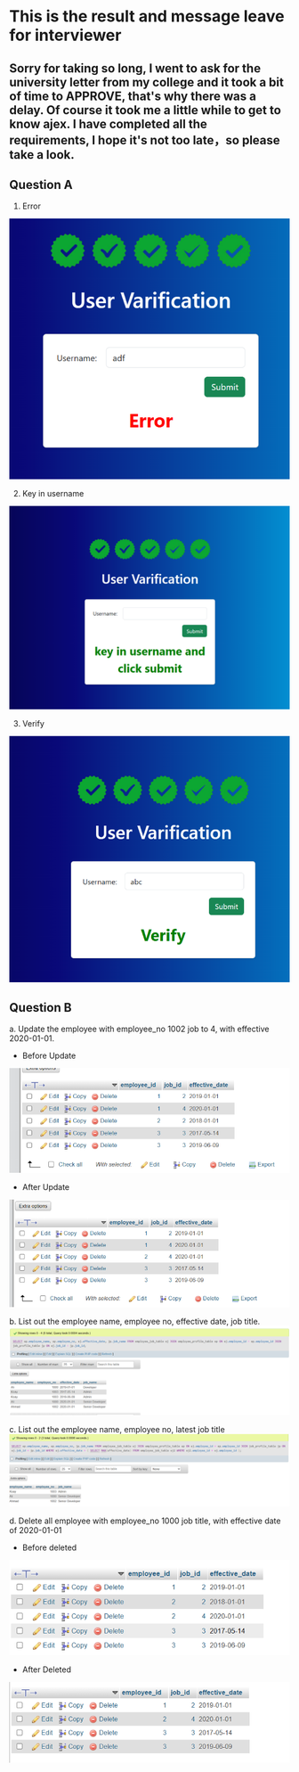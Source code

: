 # This is the result and message leave for interviewer

## Sorry for taking so long, I went to ask for the university letter from my college and it took a bit of time to APPROVE, that's why there was a delay. Of course it took me a little while to get to know ajex. I have completed all the requirements, I hope it's not too late，so please take a look.

## Question A
1. Error
<img src="https://raw.githubusercontent.com/YZ-PJCAC/InterviewQuestion-PHP-Basic/refs/heads/main/Completion_Preview_Image/error.PNG"/>

2. Key in username
<img src="https://raw.githubusercontent.com/YZ-PJCAC/InterviewQuestion-PHP-Basic/refs/heads/main/Completion_Preview_Image/key in user name.PNG"/>

3. Verify
<img src="https://raw.githubusercontent.com/YZ-PJCAC/InterviewQuestion-PHP-Basic/refs/heads/main/Completion_Preview_Image/verify.PNG"/>

## Question B
a.  Update the employee with employee_no 1002 job to 4, with effective 2020-01-01.
- Before Update
<img src="https://raw.githubusercontent.com/YZ-PJCAC/InterviewQuestion-PHP-Basic/refs/heads/main/Completion_Preview_Image/question a before.PNG"/>

- After Update
<img src="https://raw.githubusercontent.com/YZ-PJCAC/InterviewQuestion-PHP-Basic/refs/heads/main/Completion_Preview_Image/question a after.PNG"/>

b. List out the employee name, employee no, effective date, job title.
<img src="https://raw.githubusercontent.com/YZ-PJCAC/InterviewQuestion-PHP-Basic/refs/heads/main/Completion_Preview_Image/question b list.PNG"/>

c. List out the employee name, employee no, latest job title
<img src="https://raw.githubusercontent.com/YZ-PJCAC/InterviewQuestion-PHP-Basic/refs/heads/main/Completion_Preview_Image/question c list.PNG"/>

d. Delete all employee with employee_no 1000 job title, with effective date of 2020-01-01
- Before deleted
<img src="https://raw.githubusercontent.com/YZ-PJCAC/InterviewQuestion-PHP-Basic/refs/heads/main/Completion_Preview_Image/question d delete before.PNG"/>

- After Deleted
<img src="https://raw.githubusercontent.com/YZ-PJCAC/InterviewQuestion-PHP-Basic/refs/heads/main/Completion_Preview_Image/question d delete after.PNG"/>


